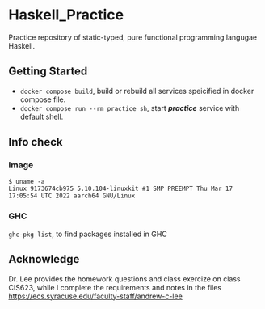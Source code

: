 # Haskell_Practice
Practice repository of static-typed, pure functional programming langugae Haskell.

## Getting Started
- `docker compose build`, build or rebuild all services speicified in docker compose file.
- `docker compose run --rm practice sh`, start ***practice*** service with default shell.

## Info check
### Image
```
$ uname -a
Linux 9173674cb975 5.10.104-linuxkit #1 SMP PREEMPT Thu Mar 17 17:05:54 UTC 2022 aarch64 GNU/Linux
```
### GHC
`ghc-pkg list`, to find packages installed in GHC

## Acknowledge
Dr. Lee provides the homework questions and class exercize on class CIS623, while I complete the requirements and notes in the files \
https://ecs.syracuse.edu/faculty-staff/andrew-c-lee